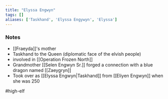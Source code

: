 ```yaml
---
title: "Elyssa Engwyn"
tags: []
aliases: ['Taskhand', 'Elyssa Engywyn', 'Elyssa']
---
```


### Notes

- [[Fraeyda]]'s mother
- Taskhand to the Queen (diplomatic face of the elvish people)
- involved in [[Operation Frozen North]]
- Grandmother [[Selen Engwyn Sr.]] forged a connection with a blue dragon named [[Zaeygryn]]
- Took over as [[Elyssa Engwyn|Taskhand]] from [[Eliyen Engwyn]] when she was 250

#high-elf

